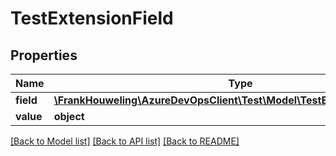 # TestExtensionField

## Properties
Name | Type | Description | Notes
------------ | ------------- | ------------- | -------------
**field** | [**\FrankHouweling\AzureDevOpsClient\Test\Model\TestExtensionFieldDetails**](TestExtensionFieldDetails.md) |  | [optional] 
**value** | **object** |  | [optional] 

[[Back to Model list]](../README.md#documentation-for-models) [[Back to API list]](../README.md#documentation-for-api-endpoints) [[Back to README]](../README.md)



